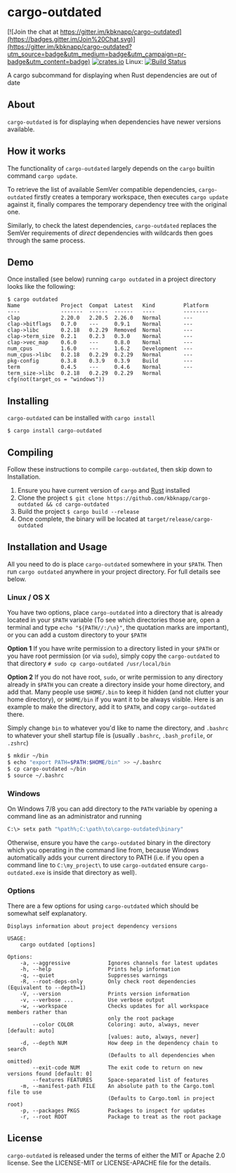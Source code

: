 # cargo-outdated

[![Join the chat at https://gitter.im/kbknapp/cargo-outdated](https://badges.gitter.im/Join%20Chat.svg)](https://gitter.im/kbknapp/cargo-outdated?utm_source=badge&utm_medium=badge&utm_campaign=pr-badge&utm_content=badge) [![crates.io](https://img.shields.io/crates/v/cargo-outdated.svg)](https://crates.io/crates/cargo-outdated)
Linux: [![Build Status](https://travis-ci.org/kbknapp/cargo-outdated.svg?branch=master)](https://travis-ci.org/kbknapp/cargo-outdated)

A cargo subcommand for displaying when Rust dependencies are out of date

## About

`cargo-outdated` is for displaying when dependencies have newer versions available.

## How it works

The functionality of `cargo-outdated` largely depends on the `cargo` builtin command `cargo update`.

To retrieve the list of available SemVer compatible dependencies, `cargo-outdated` firstly creates a temporary workspace, then executes `cargo update` against it, finally compares the temporary dependency tree with the original one.

Similarly, to check the latest dependencies, `cargo-outdated` replaces the SemVer requirements of *direct* dependencies with wildcards then goes through the same process.

## Demo

Once installed (see below) running `cargo outdated` in a project directory looks like the following:

```
$ cargo outdated
Name             Project  Compat  Latest   Kind         Platform
----             -------  ------  ------   ----         --------
clap             2.20.0   2.20.5  2.26.0   Normal       ---
clap->bitflags   0.7.0    ---     0.9.1    Normal       ---
clap->libc       0.2.18   0.2.29  Removed  Normal       ---
clap->term_size  0.2.1    0.2.3   0.3.0    Normal       ---
clap->vec_map    0.6.0    ---     0.8.0    Normal       ---
num_cpus         1.6.0    ---     1.6.2    Development  ---
num_cpus->libc   0.2.18   0.2.29  0.2.29   Normal       ---
pkg-config       0.3.8    0.3.9   0.3.9    Build        ---
term             0.4.5    ---     0.4.6    Normal       ---
term_size->libc  0.2.18   0.2.29  0.2.29   Normal       cfg(not(target_os = "windows"))
```

## Installing

`cargo-outdated` can be installed with `cargo install`

```
$ cargo install cargo-outdated
```

## Compiling

Follow these instructions to compile `cargo-outdated`, then skip down to Installation.

 1. Ensure you have current version of `cargo` and [Rust](https://www.rust-lang.org) installed
 2. Clone the project `$ git clone https://github.com/kbknapp/cargo-outdated && cd cargo-outdated`
 3. Build the project `$ cargo build --release`
 4. Once complete, the binary will be located at `target/release/cargo-outdated`

## Installation and Usage

All you need to do is place `cargo-outdated` somewhere in your `$PATH`. Then run `cargo outdated` anywhere in your project directory. For full details see below.

### Linux / OS X

You have two options, place `cargo-outdated` into a directory that is already located in your `$PATH` variable (To see which directories those are, open a terminal and type `echo "${PATH//:/\n}"`, the quotation marks are important), or you can add a custom directory to your `$PATH`

**Option 1**
If you have write permission to a directory listed in your `$PATH` or you have root permission (or via `sudo`), simply copy the `cargo-outdated` to that directory `# sudo cp cargo-outdated /usr/local/bin`

**Option 2**
If you do not have root, `sudo`, or write permission to any directory already in `$PATH` you can create a directory inside your home directory, and add that. Many people use `$HOME/.bin` to keep it hidden (and not clutter your home directory), or `$HOME/bin` if you want it to be always visible. Here is an example to make the directory, add it to `$PATH`, and copy `cargo-outdated` there.

Simply change `bin` to whatever you'd like to name the directory, and `.bashrc` to whatever your shell startup file is (usually `.bashrc`, `.bash_profile`, or `.zshrc`)

```sh
$ mkdir ~/bin
$ echo "export PATH=$PATH:$HOME/bin" >> ~/.bashrc
$ cp cargo-outdated ~/bin
$ source ~/.bashrc
```

### Windows

On Windows 7/8 you can add directory to the `PATH` variable by opening a command line as an administrator and running

```sh
C:\> setx path "%path%;C:\path\to\cargo-outdated\binary"
```

Otherwise, ensure you have the `cargo-outdated` binary in the directory which you operating in the command line from, because Windows automatically adds your current directory to PATH (i.e. if you open a command line to `C:\my_project\` to use `cargo-outdated` ensure `cargo-outdated.exe` is inside that directory as well).


### Options

There are a few options for using `cargo-outdated` which should be somewhat self explanatory.

```
Displays information about project dependency versions

USAGE:
    cargo outdated [options]

Options:
    -a, --aggressive            Ignores channels for latest updates
    -h, --help                  Prints help information
    -q, --quiet                 Suppresses warnings
    -R, --root-deps-only        Only check root dependencies (Equivalent to --depth=1)
    -V, --version               Prints version information
    -v, --verbose ...           Use verbose output
    -w, --workspace             Checks updates for all workspace members rather than
                                only the root package
        --color COLOR           Coloring: auto, always, never [default: auto]
                                [values: auto, always, never]
    -d, --depth NUM             How deep in the dependency chain to search
                                (Defaults to all dependencies when omitted)
        --exit-code NUM         The exit code to return on new versions found [default: 0]
        --features FEATURES     Space-separated list of features
    -m, --manifest-path FILE    An absolute path to the Cargo.toml file to use
                                (Defaults to Cargo.toml in project root)
    -p, --packages PKGS         Packages to inspect for updates
    -r, --root ROOT             Package to treat as the root package
```

## License

`cargo-outdated` is released under the terms of either the MIT or Apache 2.0 license. See the LICENSE-MIT or LICENSE-APACHE file for the details.

